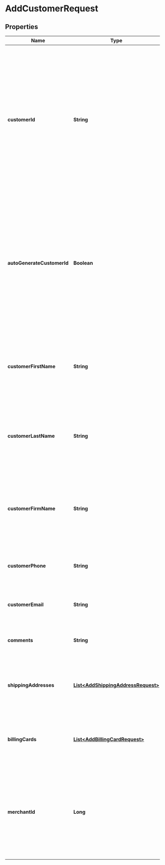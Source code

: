 
# AddCustomerRequest

## Properties
Name | Type | Description | Notes
------------ | ------------- | ------------- | -------------
**customerId** | **String** | &lt;strong&gt;Format: &lt;/strong&gt;Variable length, up to 32 AN&lt;br&gt;&lt;strong&gt;Description: &lt;/strong&gt;Unique ID established by merchant to identify a customer. The customer ID can be used to add subscriptions using the Recurring Billing API or make payments using the Payment Gateway API. Once established, this ID cannot be updated. This field is case sensitive. Only letters and numbers are allowed in a Customer ID.&lt;br&gt;&lt;strong&gt;Conditional Requirement: &lt;/strong&gt;Either customer_id or auto_generate_customer_id is required to add a new customer |  [optional]
**autoGenerateCustomerId** | **Boolean** | &lt;br&gt;&lt;strong&gt;Description: &lt;/strong&gt;Boolean flag that indicates if customer id should be auto generated.  When set to true, Qualpay will generate a unique  customer id. The generated customer_id will be returned in the response. Save the customer_id in the response to manage the customer through Vault API. &lt;br&gt;&lt;strong&gt;Default: &lt;/strong&gt;false&lt;br&gt;&lt;strong&gt;Conditional Requirement: &lt;/strong&gt;Either customer_id or auto_generate_customer_id is required to add a new customer |  [optional]
**customerFirstName** | **String** | &lt;strong&gt;Format: &lt;/strong&gt;Variable length, up to 32 AN&lt;br&gt;&lt;strong&gt;Description: &lt;/strong&gt;Customer&#39;s first name.&lt;br&gt;&lt;strong&gt;Conditional Requirement: &lt;/strong&gt;Either customer name or customer firm name is required. |  [optional]
**customerLastName** | **String** | &lt;strong&gt;Format: &lt;/strong&gt;Variable length, up to 32 AN&lt;br&gt;&lt;strong&gt;Description: &lt;/strong&gt;Customer&#39;s last name.&lt;br&gt;&lt;strong&gt;Conditional Requirement: &lt;/strong&gt;Either customer name or customer firm name is required. |  [optional]
**customerFirmName** | **String** | &lt;strong&gt;Format: &lt;/strong&gt;Variable length, up to 64 AN&lt;br&gt;&lt;strong&gt;Description: &lt;/strong&gt;Customer business name if applicable. &lt;br&gt;&lt;strong&gt;Conditional Requirement: &lt;/strong&gt;Either customer name or customer firm name is required. |  [optional]
**customerPhone** | **String** | &lt;strong&gt;Format: &lt;/strong&gt;Variable length, up to 16 AN&lt;br&gt;&lt;strong&gt;Description: &lt;/strong&gt;Customer&#39;s phone number. |  [optional]
**customerEmail** | **String** | &lt;strong&gt;Format: &lt;/strong&gt;Variable length, up to 64 AN&lt;br&gt;&lt;strong&gt;Description: &lt;/strong&gt;Customer&#39;s email address.  |  [optional]
**comments** | **String** | &lt;strong&gt;Format: &lt;/strong&gt;Variable length, up to 128 AN&lt;br&gt;&lt;strong&gt;Description: &lt;/strong&gt;Comment |  [optional]
**shippingAddresses** | [**List&lt;AddShippingAddressRequest&gt;**](AddShippingAddressRequest.md) | &lt;br&gt;&lt;strong&gt;Description: &lt;/strong&gt;An array of shipping addresses. One of the addresses should be designated as the default shipping address, if not, the system will choose one of the address to be the default.  |  [optional]
**billingCards** | [**List&lt;AddBillingCardRequest&gt;**](AddBillingCardRequest.md) | &lt;br&gt;&lt;strong&gt;Description: &lt;/strong&gt;An array of billing cards. One of the cards should be designated as the default billing card, if not, the system will choose one of the cards to be the default.  |  [optional]
**merchantId** | **Long** | &lt;strong&gt;Format: &lt;/strong&gt;Variable length, up to 16 AN&lt;br&gt;&lt;strong&gt;Description: &lt;/strong&gt;Identifies the merchant to whom this request applies. Optional field, applicable only if the request is sent on behalf of another merchant.&lt;br&gt;&lt;strong&gt;Conditional Requirement: &lt;/strong&gt;Required if this request is on behalf of another merchant. |  [optional]



